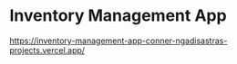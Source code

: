 # Inventory Management App
https://inventory-management-app-conner-ngadisastras-projects.vercel.app/
